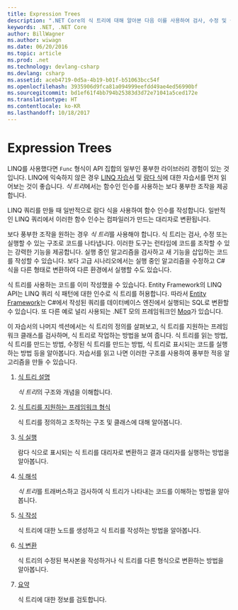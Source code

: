 ```yaml
---
title: Expression Trees
description: ".NET Core의 식 트리에 대해 알아본 다음 이를 사용하여 검사, 수정 및 실행할 수 있는 구조로 코드를 나타내는 방법을 알아봅니다."
keywords: .NET, .NET Core
author: BillWagner
ms.author: wiwagn
ms.date: 06/20/2016
ms.topic: article
ms.prod: .net
ms.technology: devlang-csharp
ms.devlang: csharp
ms.assetid: aceb4719-0d5a-4b19-b01f-b51063bcc54f
ms.openlocfilehash: 3935906d9fca81a094999eefdd49ae4ed56990bf
ms.sourcegitcommit: bd1ef61f4bb794b25383d3d72e71041a5ced172e
ms.translationtype: HT
ms.contentlocale: ko-KR
ms.lasthandoff: 10/18/2017
---
```

# <a name="expression-trees"></a>Expression Trees

LINQ를 사용했다면 `Func` 형식이 API 집합의 일부인 풍부한 라이브러리 경험이 있는 것입니다. LINQ에 익숙하지 않은 경우 [LINQ 자습서](linq/index.md) 및 [람다 식](lambda-expressions.md)에 대한 자습서를 먼저 읽어보는 것이 좋습니다. *식 트리*에서는 함수인 인수를 사용하는 보다 풍부한 조작을 제공합니다.

LINQ 쿼리를 만들 때 일반적으로 람다 식을 사용하여 함수 인수를 작성합니다. 일반적인 LINQ 쿼리에서 이러한 함수 인수는 컴파일러가 만드는 대리자로 변환됩니다. 

보다 풍부한 조작을 원하는 경우 *식 트리*를 사용해야 합니다.
식 트리는 검사, 수정 또는 실행할 수 있는 구조로 코드를 나타냅니다. 이러한 도구는 런타임에 코드를 조작할 수 있는 강력한 기능을 제공합니다. 실행 중인 알고리즘을 검사하고 새 기능을 삽입하는 코드를 작성할 수 있습니다. 보다 고급 시나리오에서는 실행 중인 알고리즘을 수정하고 C# 식을 다른 형태로 변환하여 다른 환경에서 실행할 수도 있습니다.

식 트리를 사용하는 코드를 이미 작성했을 수 있습니다. Entity Framework의 LINQ API는 LINQ 쿼리 식 패턴에 대한 인수로 식 트리를 허용합니다.
따라서 [Entity Framework](http://docs.efproject.net/en/latest/)는 C#에서 작성된 쿼리를 데이터베이스 엔진에서 실행되는 SQL로 변환할 수 있습니다. 또 다른 예로 널리 사용되는 .NET 모의 프레임워크인 [Moq](https://github.com/Moq/moq)가 있습니다.

이 자습서의 나머지 섹션에서는 식 트리의 정의를 살펴보고, 식 트리를 지원하는 프레임워크 클래스를 검사하며, 식 트리로 작업하는 방법을 보여 줍니다. 식 트리를 읽는 방법, 식 트리를 만드는 방법, 수정된 식 트리를 만드는 방법, 식 트리로 표시되는 코드를 실행하는 방법 등을 알아봅니다. 자습서를 읽고 나면 이러한 구조를 사용하여 풍부한 적응 알고리즘을 만들 수 있습니다.

1. [식 트리 설명](expression-trees-explained.md)

    *식 트리*의 구조와 개념을 이해합니다.
    
2. [식 트리를 지원하는 프레임워크 형식](expression-classes.md)
    
    식 트리를 정의하고 조작하는 구조 및 클래스에 대해 알아봅니다.
    
3. [식 실행](expression-trees-execution.md)

    람다 식으로 표시되는 식 트리를 대리자로 변환하고 결과 대리자를 실행하는 방법을 알아봅니다.

4. [식 해석](expression-trees-interpreting.md)

    *식 트리*를 트래버스하고 검사하여 식 트리가 나타내는 코드를 이해하는 방법을 알아봅니다.

5. [식 작성](expression-trees-building.md)

    식 트리에 대한 노드를 생성하고 식 트리를 작성하는 방법을 알아봅니다.

6. [식 변환](expression-trees-translating.md)

    식 트리의 수정된 복사본을 작성하거나 식 트리를 다른 형식으로 변환하는 방법을 알아봅니다.

7. [요약](expression-trees-summary.md)

    식 트리에 대한 정보를 검토합니다.
    
